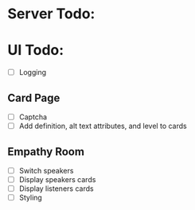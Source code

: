 # Server Todo:

# UI Todo:

* [ ] Logging

## Card Page

* [ ] Captcha
* [ ] Add definition, alt text attributes, and level to cards

## Empathy Room

* [ ] Switch speakers
* [ ] Display speakers cards
* [ ] Display listeners cards
* [ ] Styling
